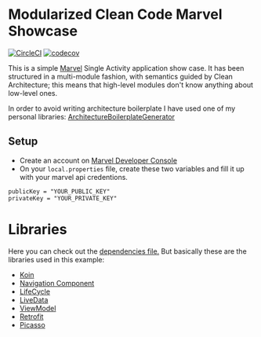 Modularized Clean Code Marvel Showcase
=

[![CircleCI](https://circleci.com/gh/MayconCardoso/Modularized-Marvel-Showcase/tree/master.svg?style=svg)](https://circleci.com/gh/MayconCardoso/Modularized-Marvel-Showcase/tree/master) [![codecov](https://codecov.io/gh/MayconCardoso/Modularized-Marvel-Showcase/branch/master/graph/badge.svg?token=DbZYcnjvED)](https://codecov.io/gh/MayconCardoso/Modularized-Marvel-Showcase) 

This is a simple [Marvel](https://developer.marvel.com/) Single Activity application show case. It has been structured in a multi-module fashion, with semantics guided by Clean Architecture; this means that high-level modules don't know anything about low-level ones.

In order to avoid writing architecture boilerplate I have used one of my personal libraries: [ArchitectureBoilerplateGenerator](https://github.com/MayconCardoso/ArchitectureBoilerplateGenerator)

## Setup
- Create an account on [Marvel Developer Console](https://developer.marvel.com/)
- On your ```local.properties``` file, create these two variables and fill it up with your marvel api credentions.

```
publicKey = "YOUR_PUBLIC_KEY"
privateKey = "YOUR_PRIVATE_KEY"
```

# Libraries

Here you can check out the [dependencies file.](https://github.com/MayconCardoso/Modularized-Marvel-Showcase/blob/master/build-dependencies.gradle) But basically these are the libraries used in this example:

- [Koin](https://insert-koin.io/)
- [Navigation Component](https://developer.android.com/guide/navigation/)
- [LifeCycle](https://developer.android.com/topic/libraries/architecture/lifecycle)
- [LiveData](https://developer.android.com/topic/libraries/architecture/livedata)
- [ViewModel](https://developer.android.com/topic/libraries/architecture/viewmodel)
- [Retrofit](https://github.com/square/retrofit)
- [Picasso](https://github.com/square/picasso)

